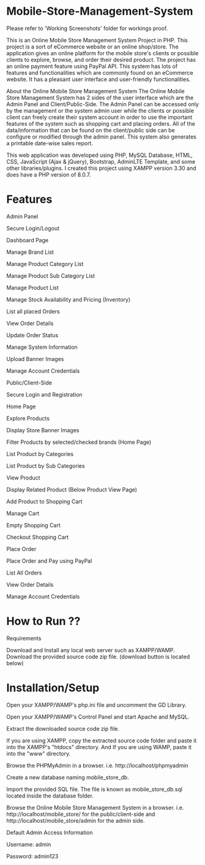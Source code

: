 # Mobile-Store-Management-System
Please refer to 'Working Screenshots' folder for workings proof.

This is an Online Mobile Store Management System Project in PHP. This project is a sort of eCommerce website or an online shop/store. The application gives an online platform for the mobile store's clients or possible clients to explore, browse, and order their desired product. The project has an online payment feature using PayPal API. This system has lots of features and functionalities which are commonly found on an eCommerce website. It has a pleasant user interface and user-friendly functionalities.

About the Online Mobile Store Management System
The Online Mobile Store Management System has 2 sides of the user interface which are the Admin Panel and Client/Public-Side. The Admin Panel can be accessed only by the management or the system admin user while the clients or possible client can freely create their system account in order to use the important features of the system such as shopping cart and placing orders. All of the data/information that can be found on the client/public side can be configure or modified through the admin panel. This system also generates a printable date-wise sales report.

This web application was developed using PHP, MySQL Database, HTML, CSS, JavaScript (Ajax & jQuery), Bootstrap, AdminLTE Template, and some other libraries/plugins. I created this project using XAMPP version 3.30 and does have a PHP version of 8.0.7.

# Features

Admin Panel

Secure Login/Logout

Dashboard Page

Manage Brand List

Manage Product Category List

Manage Product Sub Category List

Manage Product List

Manage Stock Availability and Pricing (Inventory)

List all placed Orders

View Order Details

Update Order Status

Manage System Information

Upload Banner Images

Manage Account Credentials

Public/Client-Side

Secure Login and Registration

Home Page

Explore Products

Display Store Banner Images

Filter Products by selected/checked brands (Home Page)

List Product by Categories

List Product by Sub Categories

View Product

Display Related Product (Below Product View Page)

Add Product to Shopping Cart

Manage Cart

Empty Shopping Cart

Checkout Shopping Cart

Place Order

Place Order and Pay using PayPal

List All Orders

View Order Details

Manage Account Credentials

# How to Run ??
Requirements

Download and Install any local web server such as XAMPP/WAMP.
Download the provided source code zip file. (download button is located below)

# Installation/Setup

Open your XAMPP/WAMP's php.ini file and uncomment the GD Library.

Open your XAMPP/WAMP's Control Panel and start Apache and MySQL.

Extract the downloaded source code zip file.

If you are using XAMPP, copy the extracted source code folder and paste it into the XAMPP's "htdocs" directory. And If you are using WAMP, paste it into the "www" directory.

Browse the PHPMyAdmin in a browser. i.e. http://localhost/phpmyadmin

Create a new database naming mobile_store_db.

Import the provided SQL file. The file is known as mobile_store_db.sql located inside the database folder.

Browse the Online Mobile Store Management System in a browser. i.e. http://localhost/mobile_store/ for the public/client-side and http://localhost/mobile_store/admin for the admin side.

Default Admin Access Information

Username: admin

Password: admin123

